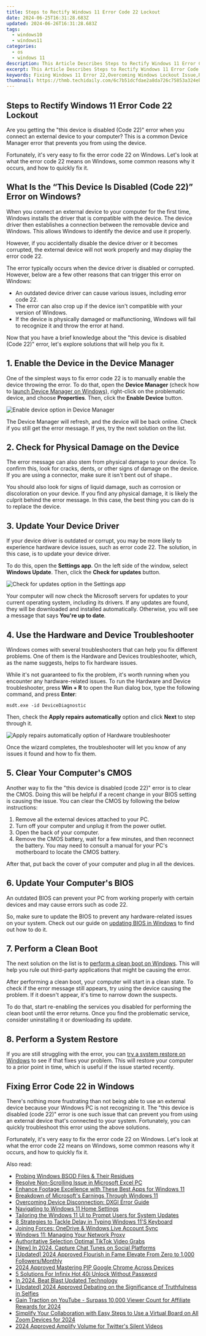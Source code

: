 ```yaml
---
title: Steps to Rectify Windows 11 Error Code 22 Lockout
date: 2024-06-25T16:31:28.683Z
updated: 2024-06-26T16:31:28.683Z
tags:
  - windows10
  - windows11
categories:
  - os
  - windows 11
description: This Article Describes Steps to Rectify Windows 11 Error Code 22 Lockout
excerpt: This Article Describes Steps to Rectify Windows 11 Error Code 22 Lockout
keywords: Fixing Windows 11 Error 22,Overcoming Windows Lockout Issue,Resolving Win11 Error 22,Bypassing Windows 11 Lockout,Correcting Error 22 in Win11,Unlocking Windows 11 Code 22,Troubleshoot Error 22 on Windows 11
thumbnail: https://thmb.techidaily.com/6c7b51dcfdae2a8da726c75853a324eb9a3939b33880d7b4a364119150ff2caf.jpg
---
```


## Steps to Rectify Windows 11 Error Code 22 Lockout

 Are you getting the "this device is disabled (Code 22)" error when you connect an external device to your computer? This is a common Device Manager error that prevents you from using the device.

 Fortunately, it's very easy to fix the error code 22 on Windows. Let's look at what the error code 22 means on Windows, some common reasons why it occurs, and how to quickly fix it.

## What Is the “This Device Is Disabled (Code 22)” Error on Windows?

 When you connect an external device to your computer for the first time, Windows installs the driver that is compatible with the device. The device driver then establishes a connection between the removable device and Windows. This allows Windows to identify the device and use it properly.

 However, if you accidentally disable the device driver or it becomes corrupted, the external device will not work properly and may display the error code 22\.

 The error typically occurs when the device driver is disabled or corrupted. However, below are a few other reasons that can trigger this error on Windows:

* An outdated device driver can cause various issues, including error code 22\.
* The error can also crop up if the device isn't compatible with your version of Windows.
* If the device is physically damaged or malfunctioning, Windows will fail to recognize it and throw the error at hand.

 Now that you have a brief knowledge about the "this device is disabled (Code 22)" error, let's explore solutions that will help you fix it.

## 1\. Enable the Device in the Device Manager

 One of the simplest ways to fix error code 22 is to manually enable the device throwing the error. To do that, open the **Device Manager** (check how to [launch Device Manager on Windows](https://www.makeuseof.com/windows-open-device-manager/)), right-click on the problematic device, and choose **Properties**. Then, click the **Enable Device** button.

![Enable device option in Device Manager](https://static1.makeuseofimages.com/wordpress/wp-content/uploads/2023/08/enable-device-option.jpg)

 The Device Manager will refresh, and the device will be back online. Check if you still get the error message. If yes, try the next solution on the list.

## 2\. Check for Physical Damage on the Device

 The error message can also stem from physical damage to your device. To confirm this, look for cracks, dents, or other signs of damage on the device. If you are using a connector, make sure it isn't bent out of shape..

 You should also look for signs of liquid damage, such as corrosion or discoloration on your device. If you find any physical damage, it is likely the culprit behind the error message. In this case, the best thing you can do is to replace the device.

## 3\. Update Your Device Driver

 If your device driver is outdated or corrupt, you may be more likely to experience hardware device issues, such as error code 22\. The solution, in this case, is to update your device driver.

 To do this, open the **Settings app**. On the left side of the window, select **Windows Update**. Then, click the **Check for updates** button.

![Check for updates option in the Settings app](https://static1.makeuseofimages.com/wordpress/wp-content/uploads/2023/08/check-for-updates-1.jpg)

 Your computer will now check the Microsoft servers for updates to your current operating system, including its drivers. If any updates are found, they will be downloaded and installed automatically. Otherwise, you will see a message that says **You're up to date**.

## 4\. Use the Hardware and Device Troubleshooter

 Windows comes with several troubleshooters that can help you fix different problems. One of them is the Hardware and Devices troubleshooter, which, as the name suggests, helps to fix hardware issues.

 While it's not guaranteed to fix the problem, it's worth running when you encounter any hardware-related issues. To run the Hardware and Device troubleshooter, press **Win + R** to open the Run dialog box, type the following command, and press **Enter**:

`msdt.exe -id DeviceDiagnostic`

 Then, check the **Apply repairs automatically** option and click **Next** to step through it.

![Apply repairs automatically option of Hardware troubleshooter](https://static1.makeuseofimages.com/wordpress/wp-content/uploads/2022/09/Apply-repairs-automatically.jpg)

 Once the wizard completes, the troubleshooter will let you know of any issues it found and how to fix them.

## 5\. Clear Your Computer's CMOS

 Another way to fix the "this device is disabled (code 22)" error is to clear the CMOS. Doing this will be helpful if a recent change in your BIOS setting is causing the issue. You can clear the CMOS by following the below instructions:

1. Remove all the external devices attached to your PC.
2. Turn off your computer and unplug it from the power outlet.
3. Open the back of your computer.
4. Remove the CMOS battery, wait for a few minutes, and then reconnect the battery. You may need to consult a manual for your PC's motherboard to locate the CMOS battery.

 After that, put back the cover of your computer and plug in all the devices.

## 6\. Update Your Computer's BIOS

 An outdated BIOS can prevent your PC from working properly with certain devices and may cause errors such as code 22\.

 So, make sure to update the BIOS to prevent any hardware-related issues on your system. Check out our guide on [updating BIOS in Windows](http://www.makeuseof.com/tag/update-uefi-bios-windows/) to find out how to do it.

## 7\. Perform a Clean Boot

 The next solution on the list is to [perform a clean boot on Windows](https://www.makeuseof.com/clean-boot-windows-11/). This will help you rule out third-party applications that might be causing the error.

 After performing a clean boot, your computer will start in a clean state. To check if the error message still appears, try using the device causing the problem. If it doesn't appear, it's time to narrow down the suspects.

 To do that, start re-enabling the services you disabled for performing the clean boot until the error returns. Once you find the problematic service, consider uninstalling it or downloading its update.

## 8\. Perform a System Restore

 If you are still struggling with the error, you can [try a system restore on Windows](https://www.makeuseof.com/use-system-restore-windows/) to see if that fixes your problem. This will restore your computer to a prior point in time, which is useful if the issue started recently.

## Fixing Error Code 22 in Windows

 There's nothing more frustrating than not being able to use an external device because your Windows PC is not recognizing it. The "this device is disabled (code 22)" error is one such issue that can prevent you from using an external device that's connected to your system. Fortunately, you can quickly troubleshoot this error using the above solutions.

 Fortunately, it's very easy to fix the error code 22 on Windows. Let's look at what the error code 22 means on Windows, some common reasons why it occurs, and how to quickly fix it.

<span class="atpl-alsoreadstyle">Also read:</span>
<div><ul>
<li><a href="https://win11-tips.techidaily.com/probing-windows-bsod-files-and-their-residues/"><u>Probing Windows BSOD Files & Their Residues</u></a></li>
<li><a href="https://win11-tips.techidaily.com/resolve-non-scrolling-issue-in-microsoft-excel-pc/"><u>Resolve Non-Scrolling Issue in Microsoft Excel PC</u></a></li>
<li><a href="https://win11-tips.techidaily.com/enhance-footage-excellence-with-these-best-apps-for-windows-11/"><u>Enhance Footage Excellence with These Best Apps for Windows 11</u></a></li>
<li><a href="https://win11-tips.techidaily.com/breakdown-of-microsofts-earnings-through-windows-11/"><u>Breakdown of Microsoft's Earnings Through Windows 11</u></a></li>
<li><a href="https://win11-tips.techidaily.com/overcoming-device-disconnection-dxgi-error-guide/"><u>Overcoming Device Disconnection: DXGI Error Guide</u></a></li>
<li><a href="https://win11-tips.techidaily.com/navigating-to-windows-11-home-settings/"><u>Navigating to Windows 11 Home Settings</u></a></li>
<li><a href="https://win11-tips.techidaily.com/tailoring-the-windows-11-ui-to-prompt-users-for-system-updates/"><u>Tailoring the Windows 11 UI to Prompt Users for System Updates</u></a></li>
<li><a href="https://win11-tips.techidaily.com/8-strategies-to-tackle-delay-in-typing-windows-11s-keyboard/"><u>8 Strategies to Tackle Delay in Typing Windows 11'S Keyboard</u></a></li>
<li><a href="https://win11-tips.techidaily.com/joining-forces-onedrive-and-windows-live-account-sync/"><u>Joining Forces: OneDrive & Windows Live Account Sync</u></a></li>
<li><a href="https://win11-tips.techidaily.com/windows-11-managing-your-network-proxy/"><u>Windows 11: Managing Your Network Proxy</u></a></li>
<li><a href="https://tiktok-videos.techidaily.com/authoritative-selection-optimal-tiktok-video-grabs/"><u>Authoritative Selection  Optimal TikTok Video Grabs</u></a></li>
<li><a href="https://facebook-videos.techidaily.com/new-in-2024-capture-chat-tunes-on-social-platforms/"><u>[New] In 2024, Capture Chat Tunes on Social Platforms</u></a></li>
<li><a href="https://instagram-videos.techidaily.com/updated-2024-approved-flourish-in-fame-elevate-from-zero-to-1000-followersmonthly/"><u>[Updated] 2024 Approved  Flourish in Fame  Elevate From Zero to 1,000 Followers/Monthly</u></a></li>
<li><a href="https://extra-skills.techidaily.com/2024-approved-mastering-pip-google-chrome-across-devices/"><u>2024 Approved  Mastering PIP  Google Chrome Across Devices</u></a></li>
<li><a href="https://unlock-android.techidaily.com/5-solutions-for-infinix-hot-40i-unlock-without-password-by-drfone-android/"><u>5 Solutions For Infinix Hot 40i Unlock Without Password</u></a></li>
<li><a href="https://screen-sharing-recording.techidaily.com/in-2024-beat-blast-updated-technology/"><u>In 2024, Beat Blast  Updated Technology</u></a></li>
<li><a href="https://instagram-video-files.techidaily.com/updated-2024-approved-debating-on-the-significance-of-truthfulness-in-selfies/"><u>[Updated] 2024 Approved  Debating on the Significance of Truthfulness in Selfies</u></a></li>
<li><a href="https://youtube-stream.techidaily.com/gain-traction-on-youtube-surpass-10000-viewer-count-for-affiliate-rewards-for-2024/"><u>Gain Traction on YouTube - Surpass 10,000 Viewer Count for Affiliate Rewards for 2024</u></a></li>
<li><a href="https://screen-recording.techidaily.com/simplify-your-collaboration-with-easy-steps-to-use-a-virtual-board-on-all-zoom-devices-for-2024/"><u>Simplify Your Collaboration with Easy Steps to Use a Virtual Board on All Zoom Devices for 2024</u></a></li>
<li><a href="https://twitter-videos.techidaily.com/2024-approved-amplify-volume-for-twitters-silent-videos/"><u>2024 Approved  Amplify Volume for Twitter's Silent Videos</u></a></li>
</ul></div>

<ins class="adsbygoogle"
      style="display:block"
      data-ad-client="ca-pub-7571918770474297"
      data-ad-slot="8358498916"
      data-ad-format="auto"
      data-full-width-responsive="true"></ins>
